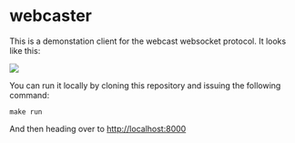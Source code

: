 # webcaster

This is a demonstation client for the webcast websocket protocol. It looks like this:

<img src="https://raw.githubusercontent.com/webcast/webcaster/master/img/screenshot.png"/>

You can run it locally by cloning this repository and issuing the following command:
```
make run
```

And then heading over to [http://localhost:8000](http://localhost:8000)
